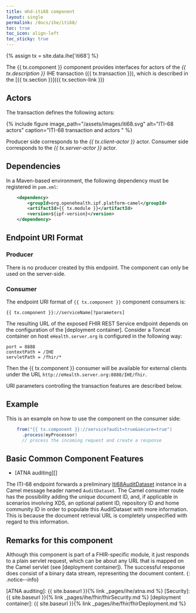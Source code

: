 ```yaml
---
title: mhd-iti68 component
layout: single
permalink: /docs/ihe/iti68/
toc: true
toc_icon: align-left
toc_sticky: true
---
```


{% assign tx = site.data.ihe['iti68'] %}

The {{ tx.component }} component provides interfaces for actors of the *{{ tx.description }}* IHE transaction ({{ tx.transaction }}),
which is described in the [{{ tx.section }}]({{ tx.section-link }})

## Actors

The transaction defines the following actors:

{% include figure image_path="/assets/images/iti68.svg" alt="ITI-68 actors" caption="ITI-68 transaction and actors " %}

Producer side corresponds to the *{{ tx.client-actor }}* actor.
Consumer side corresponds to the *{{ tx.server-actor }}* actor.

## Dependencies

In a Maven-based environment, the following dependency must be registered in `pom.xml`:

```xml
    <dependency>
        <groupId>org.openehealth.ipf.platform-camel</groupId>
        <artifactId>{{ tx.module }}</artifactId>
        <version>${ipf-version}</version>
    </dependency>
```

## Endpoint URI Format

### Producer

There is no producer created by this endpoint. The component can only be used on the server-side.

### Consumer

The endpoint URI format of `{{ tx.component }}` component consumers is:

```
{{ tx.component }}://serviceName[?parameters]
```

The resulting URL of the exposed FHIR REST Service endpoint depends on the configuration of the [deployment container].
Consider a Tomcat container on  host `eHealth.server.org` is configured in the following way:

```
port = 8888
contextPath = /IHE
servletPath = /fhir/*
```

Then the {{ tx.component }} consumer will be available for external clients under the URL 
`http://eHealth.server.org:8888/IHE/fhir`.

URI parameters controlling the transaction features are described below.

## Example

This is an example on how to use the component on the consumer side:

```java
    from("{{ tx.component }}://service?audit=true&secure=true")
      .process(myProcessor)
      // process the incoming request and create a response
```

## Basic Common Component Features

* [ATNA auditing][]

The ITI-68 endpoint forwards a preliminary [Iti68AuditDataset](../../apidocs/org/openehealth/ipf/commons/ihe/fhir/iti68/Iti68AuditDataset.html) 
instance in a Camel message header named `AuditDataset`. The Camel consumer route has the possibility adding 
the unique document ID, and, if applicable in scenarios involving XDS, an optional patient ID, repository ID 
and home community ID in order to populate this AuditDataset with more information. This is because the 
document retrieval URL is completely unspecified with regard to this information.

## Remarks for this component
 
Although this component is part of a FHIR-specific module, it just responds to a plain servlet
request, which can be about any URL that is mapped on the Camel servlet (see [deployment container]).
The successful response does consist of a binary data stream, representing the document content.
{: .notice--info}


[ATNA auditing]: {{ site.baseurl }}{% link _pages/ihe/atna.md %}
[Security]: {{ site.baseurl }}{% link _pages/ihe/fhir/fhirSecurity.md %}
[deployment container]: {{ site.baseurl }}{% link _pages/ihe/fhir/fhirDeployment.md %}
